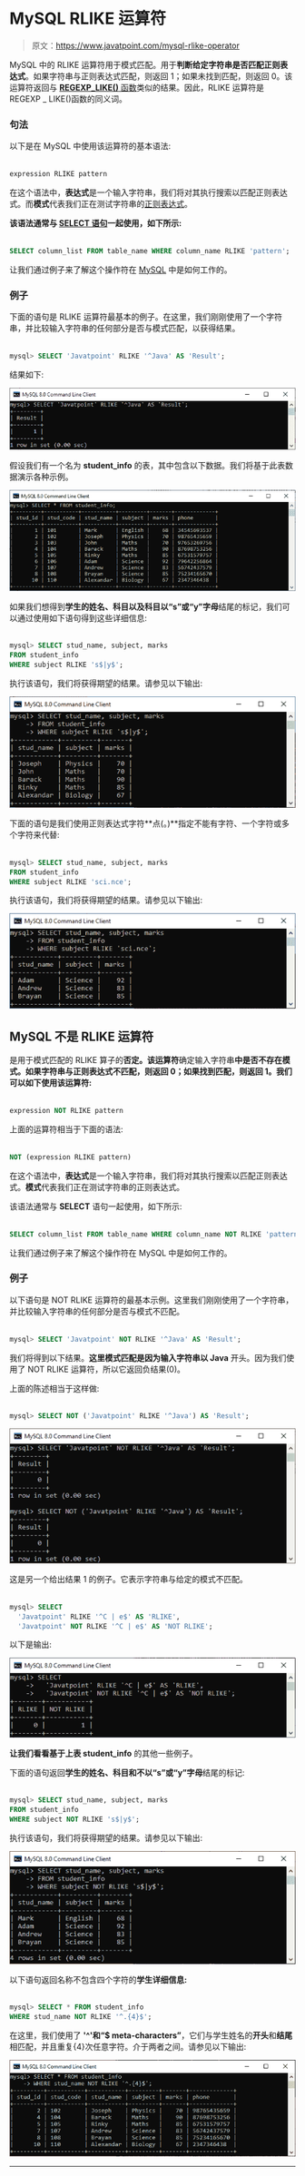 # MySQL RLIKE 运算符

> 原文：<https://www.javatpoint.com/mysql-rlike-operator>

MySQL 中的 RLIKE 运算符用于模式匹配。用于**判断给定字符串是否匹配正则表达式**。如果字符串与正则表达式匹配，则返回 1；如果未找到匹配，则返回 0。该运算符返回与 [**REGEXP_LIKE()** 函数](https://www.javatpoint.com/mysql-regexp-like-function)类似的结果。因此，RLIKE 运算符是 REGEXP _ LIKE()函数的同义词。

### 句法

以下是在 MySQL 中使用该运算符的基本语法:

```sql

expression RLIKE pattern

```

在这个语法中，**表达式**是一个输入字符串，我们将对其执行搜索以匹配正则表达式。而**模式**代表我们正在测试字符串的[正则表达式](mysql-regular-expressions)。

**该语法通常与 [SELECT 语句](https://www.javatpoint.com/mysql-select)一起使用，如下所示:**

```sql

SELECT column_list FROM table_name WHERE column_name RLIKE 'pattern';  

```

让我们通过例子来了解这个操作符在 [MySQL](https://www.javatpoint.com/mysql-tutorial) 中是如何工作的。

### 例子

下面的语句是 RLIKE 运算符最基本的例子。在这里，我们刚刚使用了一个字符串，并比较输入字符串的任何部分是否与模式匹配，以获得结果。

```sql

mysql> SELECT 'Javatpoint' RLIKE '^Java' AS 'Result';

```

结果如下:

![MySQL RLIKE Operator](img/d7342c8eaade696304323d0e1d4545fd.png)

假设我们有一个名为 **student_info** 的表，其中包含以下数据。我们将基于此表数据演示各种示例。

![MySQL RLIKE Operator](img/e6ca8de91c96bccf30a867fb829ad467.png)

如果我们想得到**学生的姓名、科目以及科目以“s”或“y”字母**结尾的标记，我们可以通过使用如下语句得到这些详细信息:

```sql

mysql> SELECT stud_name, subject, marks
FROM student_info 
WHERE subject RLIKE 's$|y$';

```

执行该语句，我们将获得期望的结果。请参见以下输出:

![MySQL RLIKE Operator](img/93dcb100b3acb4adfab5069f63fcba3e.png)

下面的语句是我们使用正则表达式字符**点(。)**指定不能有字符、一个字符或多个字符来代替:

```sql

mysql> SELECT stud_name, subject, marks
FROM student_info 
WHERE subject RLIKE 'sci.nce';

```

执行该语句，我们将获得期望的结果。请参见以下输出:

![MySQL RLIKE Operator](img/2ffca5a8a272b9e1dae8a9033324c03b.png)

## MySQL 不是 RLIKE 运算符

是用于模式匹配的 RLIKE 算子的**否定。该运算符**确定输入字符串**中是否不存在模式。如果字符串与正则表达式不匹配，则返回 0；如果找到匹配，则返回 1。我们可以如下使用该运算符:**

```sql

expression NOT RLIKE pattern

```

上面的运算符相当于下面的语法:

```sql

NOT (expression RLIKE pattern) 

```

在这个语法中，**表达式**是一个输入字符串，我们将对其执行搜索以匹配正则表达式。**模式**代表我们正在测试字符串的正则表达式。

该语法通常与 **SELECT** 语句一起使用，如下所示:

```sql

SELECT column_list FROM table_name WHERE column_name NOT RLIKE 'pattern';  

```

让我们通过例子来了解这个操作符在 MySQL 中是如何工作的。

### 例子

以下语句是 NOT RLIKE 运算符的最基本示例。这里我们刚刚使用了一个字符串，并比较输入字符串的任何部分是否与模式不匹配。

```sql

mysql> SELECT 'Javatpoint' NOT RLIKE '^Java' AS 'Result';

```

我们将得到以下结果。**这里模式匹配是因为输入字符串以 Java** 开头。因为我们使用了 NOT RLIKE 运算符，所以它返回负结果(0)。

上面的陈述相当于这样做:

```sql

mysql> SELECT NOT ('Javatpoint' RLIKE '^Java') AS 'Result';

```

![MySQL RLIKE Operator](img/d847298be7f8ed1e6b730eff707ed318.png)

这是另一个给出结果 1 的例子。它表示字符串与给定的模式不匹配。

```sql

mysql> SELECT 
  'Javatpoint' RLIKE '^C | e$' AS 'RLIKE',
  'Javatpoint' NOT RLIKE '^C | e$' AS 'NOT RLIKE';

```

以下是输出:

![MySQL RLIKE Operator](img/d3026247f322cb070fc5cfc715f3280b.png)

**让我们看看基于上表 student_info** 的其他一些例子。

下面的语句返回**学生的姓名、科目和不以“s”或“y”字母**结尾的标记:

```sql

mysql> SELECT stud_name, subject, marks
FROM student_info 
WHERE subject NOT RLIKE 's$|y$';

```

执行该语句，我们将获得期望的结果。请参见以下输出:

![MySQL RLIKE Operator](img/79ebb20559b14374092d001d001ce099.png)

以下语句返回名称不包含四个字符的**学生详细信息:**

```sql

mysql> SELECT * FROM student_info 
WHERE stud_name NOT RLIKE '^.{4}$';

```

在这里，我们使用了 **'^'和“$ meta-characters”**，它们与学生姓名的**开头**和**结尾**相匹配，并且重复{4}次任意字符。介于两者之间。请参见以下输出:

![MySQL RLIKE Operator](img/c348da17650d31dfd5b3648c48bd0c05.png)

* * *